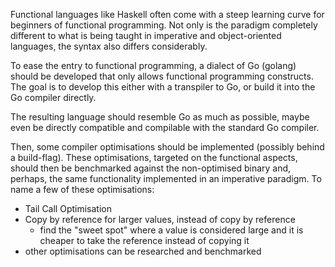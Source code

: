 Functional languages like Haskell often come with a steep learning curve for
beginners of functional programming. Not only is the paradigm completely
different to what is being taught in imperative and object-oriented languages,
the syntax also differs considerably.

To ease the entry to functional programming, a dialect of Go (golang) should
be developed that only allows functional programming constructs.
The goal is to develop this either with a transpiler to Go, or build it into
the Go compiler directly.

The resulting language should resemble Go as much as possible, maybe even be
directly compatible and compilable with the standard Go compiler.

Then, some compiler optimisations should be implemented (possibly behind a
build-flag). These optimisations, targeted on the functional aspects, should
then be benchmarked against the non-optimised binary and, perhaps, the same
functionality implemented in an imperative paradigm.
To name a few of these optimisations:
- Tail Call Optimisation
- Copy by reference for larger values, instead of copy by reference
  - find the "sweet spot" where a value is considered large and it is cheaper
    to take the reference instead of copying it
- other optimisations can be researched and benchmarked
